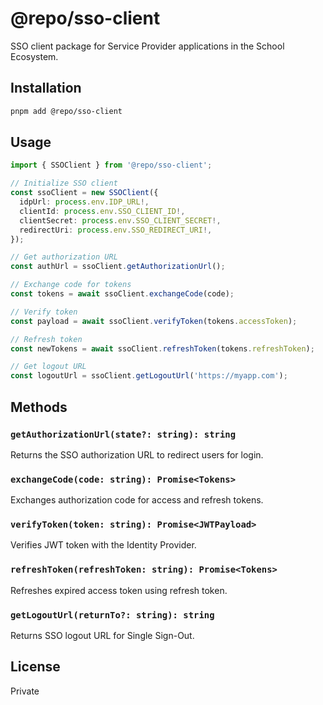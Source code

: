 # @repo/sso-client

SSO client package for Service Provider applications in the School Ecosystem.

## Installation

```bash
pnpm add @repo/sso-client
```

## Usage

```typescript
import { SSOClient } from '@repo/sso-client';

// Initialize SSO client
const ssoClient = new SSOClient({
  idpUrl: process.env.IDP_URL!,
  clientId: process.env.SSO_CLIENT_ID!,
  clientSecret: process.env.SSO_CLIENT_SECRET!,
  redirectUri: process.env.SSO_REDIRECT_URI!,
});

// Get authorization URL
const authUrl = ssoClient.getAuthorizationUrl();

// Exchange code for tokens
const tokens = await ssoClient.exchangeCode(code);

// Verify token
const payload = await ssoClient.verifyToken(tokens.accessToken);

// Refresh token
const newTokens = await ssoClient.refreshToken(tokens.refreshToken);

// Get logout URL
const logoutUrl = ssoClient.getLogoutUrl('https://myapp.com');
```

## Methods

### `getAuthorizationUrl(state?: string): string`

Returns the SSO authorization URL to redirect users for login.

### `exchangeCode(code: string): Promise<Tokens>`

Exchanges authorization code for access and refresh tokens.

### `verifyToken(token: string): Promise<JWTPayload>`

Verifies JWT token with the Identity Provider.

### `refreshToken(refreshToken: string): Promise<Tokens>`

Refreshes expired access token using refresh token.

### `getLogoutUrl(returnTo?: string): string`

Returns SSO logout URL for Single Sign-Out.

## License

Private
